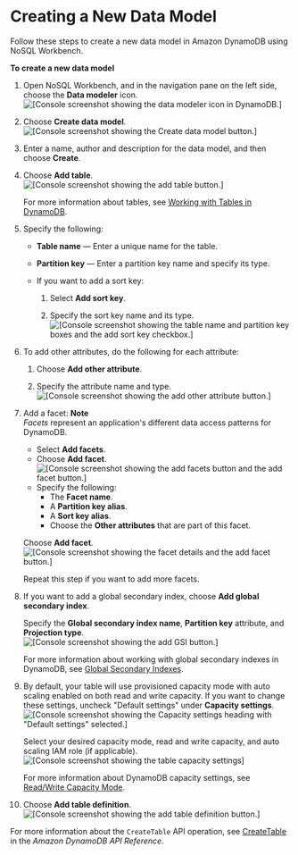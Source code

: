 # Creating a New Data Model<a name="workbench.Modeler.CreateNew"></a>

Follow these steps to create a new data model in Amazon DynamoDB using NoSQL Workbench\.

**To create a new data model**

1. Open NoSQL Workbench, and in the navigation pane on the left side, choose the **Data modeler** icon\.  
![\[Console screenshot showing the data modeler icon in DynamoDB.\]](http://docs.aws.amazon.com/amazondynamodb/latest/developerguide/images/workbench/DesignerChoose.png)

1. Choose **Create data model**\.  
![\[Console screenshot showing the Create data model button.\]](http://docs.aws.amazon.com/amazondynamodb/latest/developerguide/images/workbench/DesignerCreateModel.png)

1. Enter a name, author and description for the data model, and then choose **Create**\.

1. Choose **Add table**\.  
![\[Console screenshot showing the add table button.\]](http://docs.aws.amazon.com/amazondynamodb/latest/developerguide/images/workbench/DesignerAddTableButton.png)

   For more information about tables, see [Working with Tables in DynamoDB](https://docs.aws.amazon.com/amazondynamodb/latest/developerguide/WorkingWithTables.html)\.

1. Specify the following:
   + **Table name** — Enter a unique name for the table\.
   + **Partition key** — Enter a partition key name and specify its type\.
   + If you want to add a sort key:

     1. Select **Add sort key**\.

     1. Specify the sort key name and its type\.  
![\[Console screenshot showing the table name and partition key boxes and the add sort key checkbox.\]](http://docs.aws.amazon.com/amazondynamodb/latest/developerguide/images/workbench/DesignerCreateTable.png)

1. To add other attributes, do the following for each attribute:

   1. Choose **Add other attribute**\.

   1. Specify the attribute name and type\.   
![\[Console screenshot showing the add other attribute button.\]](http://docs.aws.amazon.com/amazondynamodb/latest/developerguide/images/workbench/DesignerAddAttribute.png)

1. Add a facet:
**Note**  
*Facets* represent an application's different data access patterns for DynamoDB\.
   + Select **Add facets**\.
   + Choose **Add facet**\.  
![\[Console screenshot showing the add facets button and the add facet button.\]](http://docs.aws.amazon.com/amazondynamodb/latest/developerguide/images/workbench/DesignerAddFacet.png)
   + Specify the following:
     + The **Facet name**\.
     + A **Partition key alias**\.
     + A **Sort key alias**\.
     + Choose the **Other attributes** that are part of this facet\.

   Choose **Add facet**\.  
![\[Console screenshot showing the facet details and the add facet button.\]](http://docs.aws.amazon.com/amazondynamodb/latest/developerguide/images/workbench/DesignerAddFacetDetails.png)

   Repeat this step if you want to add more facets\.

1. If you want to add a global secondary index, choose **Add global secondary index**\.

   Specify the **Global secondary index name**, **Partition key** attribute, and **Projection type**\.  
![\[Console screenshot showing the add GSI button.\]](http://docs.aws.amazon.com/amazondynamodb/latest/developerguide/images/workbench/DesignerAddIndexes.png)

   For more information about working with global secondary indexes in DynamoDB, see [Global Secondary Indexes](https://docs.aws.amazon.com/amazondynamodb/latest/developerguide/GSI.html)\.

1. By default, your table will use provisioned capacity mode with auto scaling enabled on both read and write capacity\. If you want to change these settings, uncheck "Default settings" under **Capacity settings**\.  
![\[Console screenshot showing the Capacity settings heading with "Default settings" selected.\]](http://docs.aws.amazon.com/amazondynamodb/latest/developerguide/images/workbench/DesignerCapacityCheckbox.png)

   Select your desired capacity mode, read and write capacity, and auto scaling IAM role \(if applicable\)\.  
![\[Console screenshot showing the table capacity settings\]](http://docs.aws.amazon.com/amazondynamodb/latest/developerguide/images/workbench/DesignerCapacitySettings.png)

   For more information about DynamoDB capacity settings, see [Read/Write Capacity Mode](HowItWorks.ReadWriteCapacityMode.md)\.

1.  Choose **Add table definition**\.  
![\[Console screenshot showing the add table definition button.\]](http://docs.aws.amazon.com/amazondynamodb/latest/developerguide/images/workbench/designerAddTabledefinitionbutton.png)

For more information about the `CreateTable` API operation, see [CreateTable](https://docs.aws.amazon.com/amazondynamodb/latest/APIReference/API_CreateTable.html) in the *Amazon DynamoDB API Reference*\.